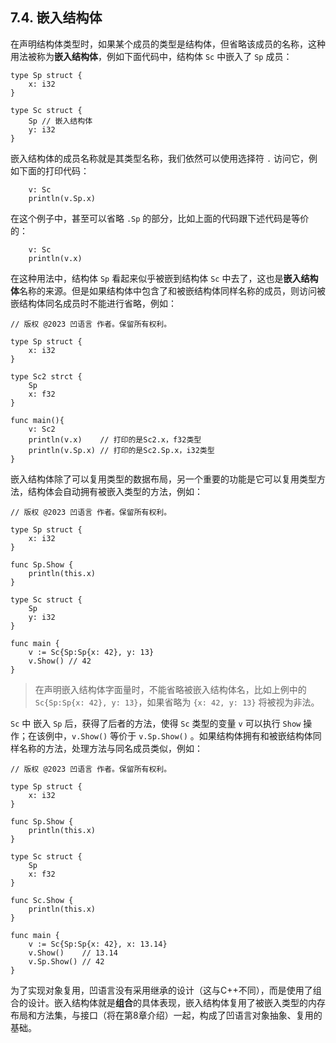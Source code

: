 ## 7.4. 嵌入结构体

在声明结构体类型时，如果某个成员的类型是结构体，但省略该成员的名称，这种用法被称为**嵌入结构体**，例如下面代码中，结构体 `Sc` 中嵌入了 `Sp` 成员：
```wa
type Sp struct {
    x: i32
}

type Sc struct {
    Sp // 嵌入结构体
    y: i32
}
```

嵌入结构体的成员名称就是其类型名称，我们依然可以使用选择符 `.` 访问它，例如下面的打印代码：
```wa
    v: Sc
    println(v.Sp.x)
```

在这个例子中，甚至可以省略 `.Sp` 的部分，比如上面的代码跟下述代码是等价的：
```wa
    v: Sc
    println(v.x)
```

在这种用法中，结构体 `Sp` 看起来似乎被嵌到结构体 `Sc` 中去了，这也是**嵌入结构体**名称的来源。但是如果结构体中包含了和被嵌结构体同样名称的成员，则访问被嵌结构体同名成员时不能进行省略，例如：
```
// 版权 @2023 凹语言 作者。保留所有权利。

type Sp struct {
    x: i32
}

type Sc2 strct {
    Sp
    x: f32
}

func main(){
    v: Sc2
    println(v.x)    // 打印的是Sc2.x，f32类型
    println(v.Sp.x) // 打印的是Sc2.Sp.x，i32类型
}
```

嵌入结构体除了可以复用类型的数据布局，另一个重要的功能是它可以复用类型方法，结构体会自动拥有被嵌入类型的方法，例如：
```wa
// 版权 @2023 凹语言 作者。保留所有权利。

type Sp struct {
    x: i32
}

func Sp.Show {
    println(this.x)
}

type Sc struct {
    Sp
    y: i32
}

func main {
    v := Sc{Sp:Sp{x: 42}, y: 13}
    v.Show() // 42
}
```
> 在声明嵌入结构体字面量时，不能省略被嵌入结构体名，比如上例中的 `Sc{Sp:Sp{x: 42}, y: 13}`，如果省略为 `{x: 42, y: 13}` 将被视为非法。

`Sc` 中 嵌入 `Sp` 后，获得了后者的方法，使得 `Sc` 类型的变量 `v` 可以执行 `Show` 操作；在该例中，`v.Show()` 等价于 `v.Sp.Show()` 。如果结构体拥有和被嵌结构体同样名称的方法，处理方法与同名成员类似，例如：
```wa
// 版权 @2023 凹语言 作者。保留所有权利。

type Sp struct {
    x: i32
}

func Sp.Show {
    println(this.x)
}

type Sc struct {
    Sp
    x: f32
}

func Sc.Show {
    println(this.x)    
}

func main {
    v := Sc{Sp:Sp{x: 42}, x: 13.14}
    v.Show()    // 13.14
    v.Sp.Show() // 42
}
```

为了实现对象复用，凹语言没有采用继承的设计（这与C++不同），而是使用了组合的设计。嵌入结构体就是**组合**的具体表现，嵌入结构体复用了被嵌入类型的内存布局和方法集，与接口（将在第8章介绍）一起，构成了凹语言对象抽象、复用的基础。

